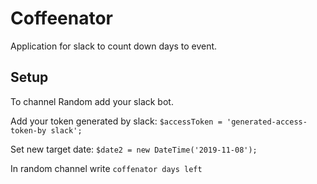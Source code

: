 # Coffeenator
Application for slack to count down days to event.

## Setup
To channel Random add your slack bot. 

Add your token generated by slack: `$accessToken = 'generated-access-token-by slack';`

Set new target date: `$date2 = new DateTime('2019-11-08');`

In random channel write `coffenator days left`
